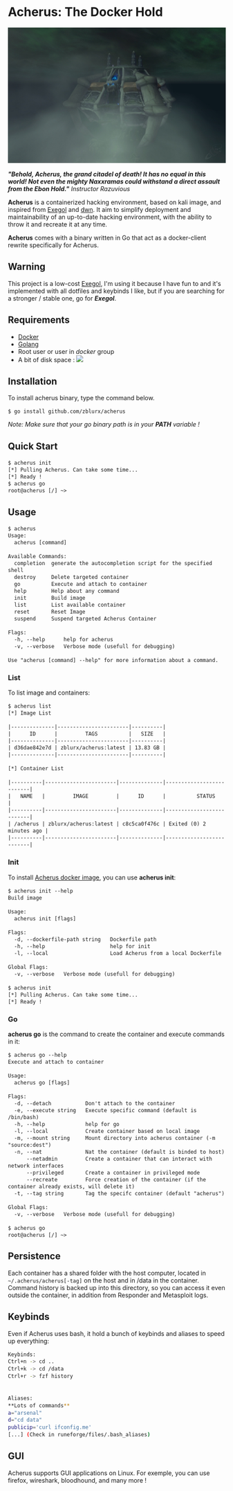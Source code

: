 # Acherus: The Docker Hold

[<img src="img/acherus-le-fort-d-ebene.jpg">](https://hub.docker.com/repository/docker/zblurx/acherus)

***"Behold, Acherus, the grand citadel of death! It has no equal in this world! Not even the mighty Naxxramas could withstand a direct assault from the Ebon Hold."***  *Instructor Razuvious*

**Acherus** is a containerized hacking environment, based on kali image, and inspired from [Exegol](https://github.com/ShutdownRepo/Exegol) and [dwn](https://github.com/Sensepost/dwn). It aim to simplify deployment and maintainability of an up-to-date hacking environment, with the ability to throw it and recreate it at any time.

**Acherus** comes with a binary written in Go that act as a docker-client rewrite specifically for Acherus.

## Warning

This project is a low-cost [Exegol](https://github.com/ShutdownRepo/Exegol), I'm using it because I have fun to and it's implemented with all dotfiles and keybinds I like, but if you are searching for a stronger / stable one, go for ***Exegol***. 

## Requirements

- [Docker](https://docs.docker.com/get-docker/)
- [Golang](https://go.dev/dl/)
- Root user or user in *docker* group
- A bit of disk space : <img src="https://img.shields.io/docker/image-size/zblurx/acherus">

## Installation

To install acherus binary, type the command below.

```
$ go install github.com/zblurx/acherus
```

*Note: Make sure that your go binary path is in your **PATH** variable !*

## Quick Start

```
$ acherus init
[*] Pulling Acherus. Can take some time...
[*] Ready !
$ acherus go
root@acherus [/] ~>
```

## Usage
```
$ acherus
Usage:
  acherus [command]

Available Commands:
  completion  generate the autocompletion script for the specified shell
  destroy     Delete targeted container
  go          Execute and attach to container
  help        Help about any command
  init        Build image
  list        List available container
  reset       Reset Image
  suspend     Suspend targeted Acherus Container

Flags:
  -h, --help      help for acherus
  -v, --verbose   Verbose mode (usefull for debugging)

Use "acherus [command] --help" for more information about a command.
```

### List

To list image and containers:

```
$ acherus list
[*] Image List

|--------------|-----------------------|----------|
|      ID      |         TAGS          |   SIZE   |
|--------------|-----------------------|----------|
| d36dae842e7d | zblurx/acherus:latest | 13.83 GB |
|--------------|-----------------------|----------|

[*] Container List

|----------|-----------------------|--------------|--------------------------|
|   NAME   |         IMAGE         |      ID      |          STATUS          |
|----------|-----------------------|--------------|--------------------------|
| /acherus | zblurx/acherus:latest | c8c5ca0f476c | Exited (0) 2 minutes ago |
|----------|-----------------------|--------------|--------------------------|

```

### Init

To install [Acherus docker image](https://hub.docker.com/repository/docker/zblurx/acherus), you can use **acherus init**:

```
$ acherus init --help
Build image

Usage:
  acherus init [flags]

Flags:
  -d, --dockerfile-path string   Dockerfile path
  -h, --help                     help for init
  -l, --local                    Load Acherus from a local Dockerfile

Global Flags:
  -v, --verbose   Verbose mode (usefull for debugging)

$ acherus init
[*] Pulling Acherus. Can take some time...
[*] Ready !
```

### Go
**acherus go** is the command to create the container and execute commands in it:

```
$ acherus go --help
Execute and attach to container

Usage:
  acherus go [flags]

Flags:
  -d, --detach           Don't attach to the container
  -e, --execute string   Execute specific command (default is /bin/bash)
  -h, --help             help for go
  -l, --local            Create container based on local image
  -m, --mount string     Mount directory into acherus container (-m "source:dest")
  -n, --nat              Nat the container (default is binded to host)
      --netadmin         Create a container that can interact with network interfaces
      --privileged       Create a container in privileged mode
      --recreate         Force creation of the container (if the container already exists, will delete it)
  -t, --tag string       Tag the specifc container (default "acherus")

Global Flags:
  -v, --verbose   Verbose mode (usefull for debugging)

$ acherus go
root@acherus [/] ~>
```

## Persistence

Each container has a shared folder with the host computer, located in ```~/.acherus/acherus[-tag]``` on the host and in /data in the container. Command history is backed up into this directory, so you can access it even outside the container, in addition from Responder and Metasploit logs.

## Keybinds

Even if Acherus uses bash, it hold a bunch of keybinds and aliases to speed up everything:
```bash
Keybinds:
Ctrl+n -> cd ..
Ctrl+k -> cd /data
Ctrl+r -> fzf history


Aliases:
**Lots of commands**
a="arsenal"
d="cd data"
publicip='curl ifconfig.me'
[...] (Check in runeforge/files/.bash_aliases)
```
## GUI

Acherus supports GUI applications on Linux. For exemple, you can use firefox, wireshark, bloodhound, and many more !